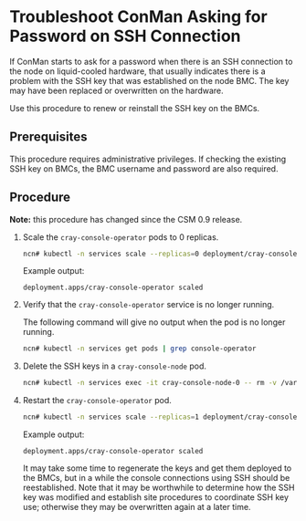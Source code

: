 # Troubleshoot ConMan Asking for Password on SSH Connection

If ConMan starts to ask for a password when there is an SSH connection to the node on liquid-cooled hardware, that usually indicates there is a problem with the SSH key that was established on the node BMC. The key may have been replaced or overwritten on the hardware.

Use this procedure to renew or reinstall the SSH key on the BMCs.

## Prerequisites

This procedure requires administrative privileges. If checking the existing SSH key on BMCs,
the BMC username and password are also required.

## Procedure

**Note:** this procedure has changed since the CSM 0.9 release.

1. Scale the `cray-console-operator` pods to 0 replicas.

    ```bash
    ncn# kubectl -n services scale --replicas=0 deployment/cray-console-operator
    ```

    Example output:
    ```text
    deployment.apps/cray-console-operator scaled
    ```

1. Verify that the `cray-console-operator` service is no longer running.

    The following command will give no output when the pod is no longer running.

    ```bash
    ncn# kubectl -n services get pods | grep console-operator
    ```

1. Delete the SSH keys in a `cray-console-node` pod.

    ```bash
    ncn# kubectl -n services exec -it cray-console-node-0 -- rm -v /var/log/console/conman.key /var/log/console/conman.key.pub
    ```

1. Restart the `cray-console-operator` pod.

    ```bash
    ncn# kubectl -n services scale --replicas=1 deployment/cray-console-operator
    ```

    Example output:
    ```
    deployment.apps/cray-console-operator scaled
    ```

    It may take some time to regenerate the keys and get them deployed to the BMCs, but in a while the console connections using SSH should be reestablished. Note that it may be worthwhile to determine how the SSH key was modified and establish site procedures to coordinate SSH key use; otherwise they may be overwritten again at a later time.

